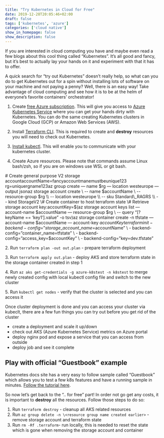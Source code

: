 ```yaml
---
title: "Try Kubernetes in Cloud for Free"
date: 2019-12-28T20:05:46+02:00
draft: false
tags: ['kubernetes', 'azure']
categories: ['cloud native']
show_in_homepage: false
show_description: false
---
```


If you are interested in cloud computing you have and maybe even read a few blogs about this cool thing called “Kubernetes”. It’s all good and fancy, but it’s best to actually lay your hands on it and experiment with that it has to offer.

A quick search for “try out Kubernetes” doesn’t really help, so what can you do to get Kubernetes out for a spin without installing lots of software on your machine and not paying a penny? Well, there is an easy way! Take advantage of cloud computing and see how it is to be at the helm of everyone’s favorite containers’ orchestrator!

1.  Create [free Azure subscription](https://azure.microsoft.com/en-us/free/). This will give you access to [Azure Kubernetes Service](https://azure.microsoft.com/en-us/services/kubernetes-service/) where you can get your hands dirty with Kubernetes. You can do the same creating Kubernetes clusters in Google Cloud (GCP) or Amazon Web Services (AWS).
2.  Install [Terraform CLI](https://www.terraform.io/downloads.html). This is required to create and **destroy** resources you will need to check out Kubernetes.
3.  [Install kubectl](https://kubernetes.io/docs/tasks/tools/install-kubectl/). This will enable you to communicate with your kubernetes cluster.

1.  Create Azure resources. Please note that commands assume Linux bash/zsh, so if you are on windows use WSL or git bash.

\# Create general purpose V2 storage accountaccountName=fancyaccountmanemustbeunique123
rg=uniquergname123az group create — name $rg — location westeurope — output jsonaz storage account create \\
     -- name $accountName \\
     -- resource-group $rg \\
     -- location westeurope \\
     -- sku Standard\_RAGRS \\
     -- kind StorageV2 \# Create container to host terraform state
\# Retrieve storage account key:accountKey=$(az storage account keys list — account-name $accountName — resource-group $rg \\
      -- query “\[?keyName == ‘key1’\].value” -o tsv)az storage container create -n tfstate — account-name $accountName — account-key $accountKeyterraform init -backend-config=”storage\_account\_name=$accountName” \\
\- backend-config=”container\_name=tfstate” \\
\- backend-config=”access\_key=$accountKey” \\
\- backend-config=”key=dev.tfstate”

2\. Run `terraform plan -out out.plan` - prepare terraform deployment

3\. Run `terraform apply out.plan` - deploy AKS and store terraform state in the storage container created in step 1

4\. Run `az aks get-credentials -g azure-k8stest -n k8stest` to merge newly created config with local kubectl config file and switch to the new cluster

5\. Run `kubectl get nodes` - verify that the cluster is selected and you can access it

Once cluster deployment is done and you can access your cluster via kubeclt, there are a few fun things you can try out before you get rid of the cluster

-   create a deployment and scale it up/down
-   check out AKS (Azure Kubernetes Service) metrics on Azure portal
-   deploy nginx pod and expose a service that you can access from outside
-   deploy job and see it complete

## Play with official “Guestbook” example

Kubernetes docs site has a very easy to follow sample called “Guestbook” which allows you to test a few k8s features and have a running sample in minutes. [Follow the tutorial here](https://kubernetes.io/docs/tutorials/stateless-application/guestbook/).

So now let’s get back to the “.. for free” part! In order not go get any costs, it is important to **destroy** all the resources. Follow those steps to do so:

1.  Run `terraform destroy` - cleanup all AKS related resources
2.  Run `az group delete -n \<resource group name created earlier>` - remove storage account and terraform state
3.  Run `rm -Rf .terraform`\- run locally, this is needed to reset the state which is gone when removing the storage account and container
